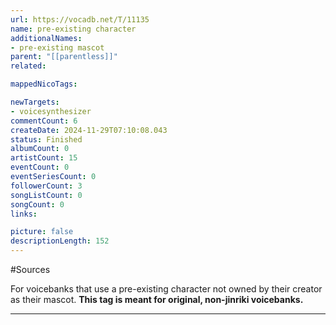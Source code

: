```yaml
---
url: https://vocadb.net/T/11135
name: pre-existing character
additionalNames: 
- pre-existing mascot
parent: "[[parentless]]"
related:

mappedNicoTags:

newTargets:
- voicesynthesizer
commentCount: 6
createDate: 2024-11-29T07:10:08.043
status: Finished
albumCount: 0
artistCount: 15
eventCount: 0
eventSeriesCount: 0
followerCount: 3
songListCount: 0
songCount: 0
links: 

picture: false
descriptionLength: 152
---
```


#Sources

For voicebanks that use a pre-existing character not owned by their creator as their mascot.
**This tag is meant for original, non-jinriki voicebanks.**

---

